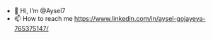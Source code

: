 - 👋 Hi, I’m @Aysel7
- 📫 How to reach me https://www.linkedin.com/in/aysel-gojayeva-765375147/

<!---
Aysel7/Aysel7 is a ✨ special ✨ repository because its `README.md` (this file) appears on your GitHub profile.
You can click the Preview link to take a look at your changes.
--->

